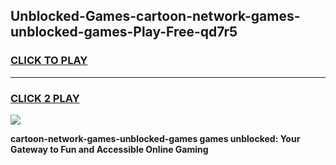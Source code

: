 
## Unblocked-Games-cartoon-network-games-unblocked-games-Play-Free-qd7r5
<h3>
<a href="https://premium76.site?title=cartoon-network-games-unblocked-games&ref=18A1">CLICK TO PLAY</a></h3>
<hr>

<h3>
<a href="https://premium76.site?title=cartoon-network-games-unblocked-games&ref=18A1">CLICK 2 PLAY</a>
  
</h3>

<a href="https://premium76.site?title=cartoon-network-games-unblocked-games&ref=18A1"><img src="https://clearcache.store/games.png"></a>


**cartoon-network-games-unblocked-games games unblocked: Your Gateway to Fun and Accessible Online Gaming**
